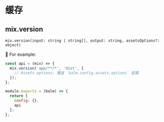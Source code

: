 # 缓存

## mix.version

`mix.version(input: string | string[], output: string, assetsOptions?: object)`

:chestnut: For example:

```js
const api = (mix) => {
  mix.version('app/**/*', 'dist', {
    // Assets options: 覆盖 `balm.config.assets.options` 配置
  });
};

module.exports = (balm) => {
  return {
    config: {},
    api
  };
};
```
